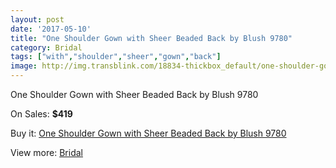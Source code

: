 ```yaml
---
layout: post
date: '2017-05-10'
title: "One Shoulder Gown with Sheer Beaded Back by Blush 9780"
category: Bridal
tags: ["with","shoulder","sheer","gown","back"]
image: http://img.transblink.com/18834-thickbox_default/one-shoulder-gown-with-sheer-beaded-back-by-blush-9780.jpg
---
```

One Shoulder Gown with Sheer Beaded Back by Blush 9780

On Sales: **$419**
<a href="https://www.transblink.com/en/bridal/5884-one-shoulder-gown-with-sheer-beaded-back-by-blush-9780.html"><amp-img layout="responsive" width="600" height="600" src="//img.transblink.com/18834-thickbox_default/one-shoulder-gown-with-sheer-beaded-back-by-blush-9780.jpg" alt="One Shoulder Gown with Sheer Beaded Back by Blush 9780 0" /></a>
<a href="https://www.transblink.com/en/bridal/5884-one-shoulder-gown-with-sheer-beaded-back-by-blush-9780.html"><amp-img layout="responsive" width="600" height="600" src="//img.transblink.com/18835-thickbox_default/one-shoulder-gown-with-sheer-beaded-back-by-blush-9780.jpg" alt="One Shoulder Gown with Sheer Beaded Back by Blush 9780 1" /></a>

Buy it: [One Shoulder Gown with Sheer Beaded Back by Blush 9780](https://www.transblink.com/en/bridal/5884-one-shoulder-gown-with-sheer-beaded-back-by-blush-9780.html "One Shoulder Gown with Sheer Beaded Back by Blush 9780")

View more: [Bridal](https://www.transblink.com/en/3-bridal "Bridal")